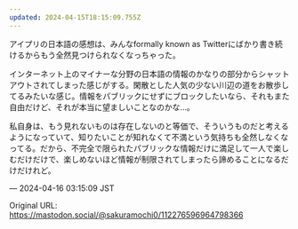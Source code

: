 ```yaml
---
updated: 2024-04-15T18:15:09.755Z
---
```


<p>アイプリの日本語の感想は、みんなformally known as Twitterにばかり書き続けるからもう全然見つけられなくなっちゃった。</p><p>インターネット上のマイナーな分野の日本語の情報のかなりの部分からシャットアウトされてしまった感じがする。閑散とした人気の少ない川辺の道をお散歩してるみたいな感じ。情報をパブリックにせずにブロックしたいなら、それもまた自由だけど、それが本当に望ましいことなのかな…。</p><p>私自身は、もう見れないものは存在しないのと等価で、そういうものだと考えるようになっていて、知りたいことが知れなくて不満という気持ちも全然しなくなってる。だから、不完全で限られたパブリックな情報だけに満足して一人で楽しむだけだけで、楽しめないほど情報が制限されてしまったら諦めることになるだけだけれど。</p>

&mdash; 2024-04-16 03:15:09 JST

Original URL: https://mastodon.social/@sakuramochi0/112276596964798366
